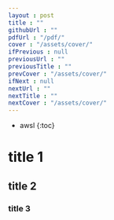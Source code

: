 ```yaml
---
layout : post
title : ""
githubUrl : ""
pdfUrl : "/pdf/"
cover : "/assets/cover/"
ifPrevious : null
previousUrl : ""
previousTitle : ""
prevCover : "/assets/cover/"
ifNext : null
nextUrl : ""
nextTitle : ""
nextCover : "/assets/cover/"
---
```

* awsl
{:toc}


# title 1

## title 2

### title 3